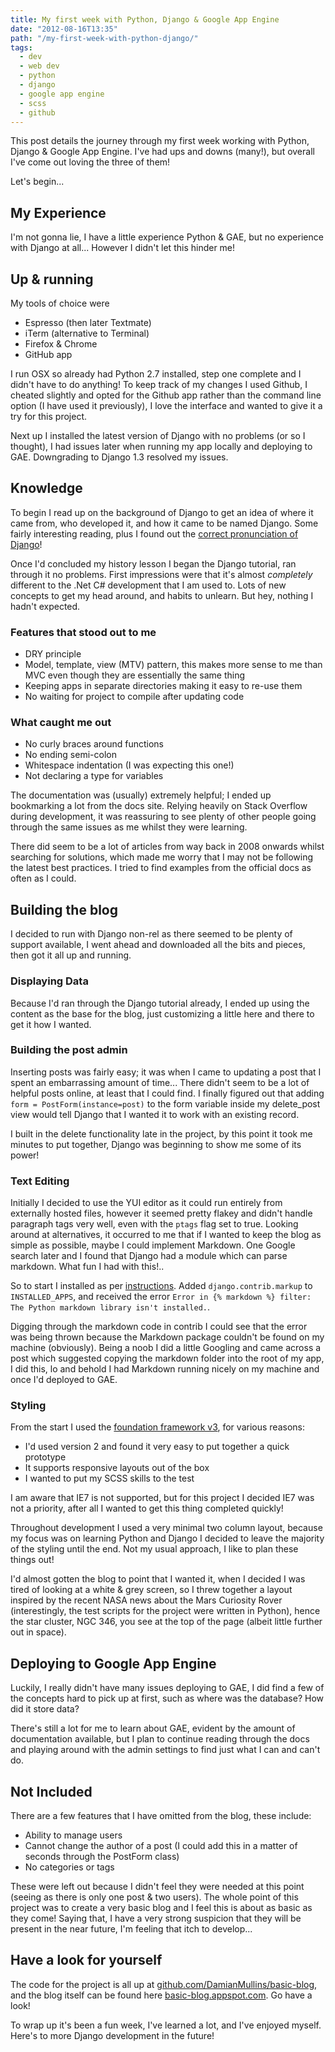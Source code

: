 ```yaml
---
title: My first week with Python, Django & Google App Engine
date: "2012-08-16T13:35"
path: "/my-first-week-with-python-django/"
tags:
  - dev
  - web dev
  - python
  - django
  - google app engine
  - scss
  - github
---
```


This post details the journey through my first week working with Python, Django & Google App Engine. I've had ups and downs (many!), but overall I've come out loving the three of them!

Let's begin...

## My Experience

I'm not gonna lie, I have a little experience Python & GAE, but no experience with Django at all... However I didn't let this hinder me!

## Up & running

My tools of choice were

- Espresso (then later Textmate)
- iTerm (alternative to Terminal)
- Firefox & Chrome
- GitHub app

I run OSX so already had Python 2.7 installed, step one complete and I didn't have to do anything! To keep track of my changes I used Github, I cheated slightly and opted for the Github app rather than the command line option (I have used it previously), I love the interface and wanted to give it a try for this project.

Next up I installed the latest version of Django with no problems (or so I thought), I had issues later when running my app locally and deploying to GAE. Downgrading to Django 1.3 resolved my issues.

## Knowledge

To begin I read up on the background of Django to get an idea of where it came from, who developed it, and how it came to be named Django. Some fairly interesting reading, plus I found out the [correct pronunciation of Django](https://docs.djangoproject.com/en/dev/faq/general/#what-does-django-mean-and-how-do-you-pronounce-it)!

Once I'd concluded my history lesson I began the Django tutorial, ran through it no problems. First impressions were that it's almost *completely* different to the .Net C# development that I am used to. Lots of new concepts to get my head around, and habits to unlearn. But hey, nothing I hadn't expected.

### Features that stood out to me

- DRY principle
- Model, template, view (MTV) pattern, this makes more sense to me than MVC even though they are essentially the same thing
- Keeping apps in separate directories making it easy to re-use them
- No waiting for project to compile after updating code

### What caught me out

- No curly braces around functions
- No ending semi-colon
- Whitespace indentation (I was expecting this one!)
- Not declaring a type for variables

The documentation was (usually) extremely helpful; I ended up bookmarking a lot from the docs site. Relying heavily on Stack Overflow during development, it was reassuring to see plenty of other people going through the same issues as me whilst they were learning.

There did seem to be a lot of articles from way back in 2008 onwards whilst searching for solutions, which made me worry that I may not be following the latest best practices. I tried to find examples from the official docs as often as I could.


## Building the blog

I decided to run with Django non-rel as there seemed to be plenty of support available, I went ahead and downloaded all the bits and pieces, then got it all up and running.

### Displaying Data

Because I'd ran through the Django tutorial already, I ended up using the content as the base for the blog, just customizing a little here and there to get it how I wanted.

### Building the post admin

Inserting posts was fairly easy; it was when I came to updating a post that I spent an embarrassing amount of time... There didn't seem to be a lot of helpful posts online, at least that I could find. I finally figured out that adding `form = PostForm(instance=post)` to the form variable inside my delete_post view would tell Django that I wanted it to work with an existing record.

I built in the delete functionality late in the project, by this point it took me minutes to put together, Django was beginning to show me some of its power!

### Text Editing

Initially I decided to use the YUI editor as it could run entirely from externally hosted files, however it seemed pretty flakey and didn't handle paragraph tags very well, even with the `ptags` flag set to true. Looking around at alternatives, it occurred to me that if I wanted to keep the blog as simple as possible, maybe I could implement Markdown. One Google search later and I found that Django had a module which can parse markdown. What fun I had with this!..

So to start I installed as per [instructions](http://packages.python.org/Markdown/install.html). Added `django.contrib.markup` to `INSTALLED_APPS`, and received the error `Error in {% markdown %} filter: The Python markdown library isn't installed.`.

Digging through the markdown code in contrib I could see that the error was being thrown because the Markdown package couldn't be found on my machine (obviously). Being a noob I did a little Googling and came across a post which suggested copying the markdown folder into the root of my app, I did this, lo and behold I had Markdown running nicely on my machine and once I'd deployed to GAE.

### Styling

From the start I used the [foundation framework v3](http://foundation.zurb.com/), for various reasons:

- I'd used version 2 and found it very easy to put together a quick prototype
- It supports responsive layouts out of the box
- I wanted to put my SCSS skills to the test

I am aware that IE7 is not supported, but for this project I decided IE7 was not a priority, after all I wanted to get this thing completed quickly!

Throughout development I used a very minimal two column layout, because my focus was on learning Python and Django I decided to leave the majority of the styling until the end. Not my usual approach, I like to plan these things out!

I'd almost gotten the blog to point that I wanted it, when I decided I was tired of looking at a white & grey screen, so I threw together a layout inspired by the recent NASA news about the Mars Curiosity Rover (interestingly, the test scripts for the project were written in Python), hence the star cluster, NGC 346, you see at the top of the page (albeit little further out in space).

## Deploying to Google App Engine

Luckily, I really didn't have many issues deploying to GAE, I did find a few of the concepts hard to pick up at first, such as where was the database? How did it store data?

There's still a lot for me to learn about GAE, evident by the amount of documentation available, but I plan to continue reading through the docs and playing around with the admin settings to find just what I can and can't do.

## Not Included

There are a few features that I have omitted from the blog, these include:

- Ability to manage users
- Cannot change the author of a post (I could add this in a matter of seconds through the PostForm class)
- No categories or tags

These were left out because I didn't feel they were needed at this point (seeing as there is only one post & two users). The whole point of this project was to create a very basic blog and I feel this is about as basic as they come! Saying that, I have a very strong suspicion that they will be present in the near future, I'm feeling that itch to develop...

## Have a look for yourself

The code for the project is all up at [github.com/DamianMullins/basic-blog](https://github.com/DamianMullins/basic-blog), and the blog itself can be found here [basic-blog.appspot.com](http://basic-blog.appspot.com). Go have a look!

To wrap up it's been a fun week, I've learned a lot, and I've enjoyed myself. Here's to more Django development in the future!
